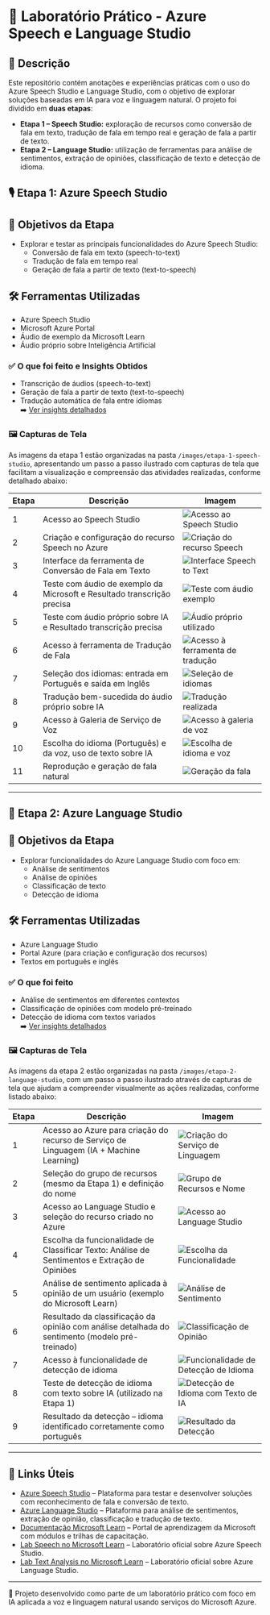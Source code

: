 # 🧪 Laboratório Prático - Azure Speech e Language Studio

## 📝 Descrição
Este repositório contém anotações e experiências práticas com o uso do Azure Speech Studio e Language Studio, com o objetivo de explorar soluções baseadas em IA para voz e linguagem natural.
O projeto foi dividido em **duas etapas**:  
- **Etapa 1 – Speech Studio:** exploração de recursos como conversão de fala em texto, tradução de fala em tempo real e geração de fala a partir de texto.  
- **Etapa 2 – Language Studio:** utilização de ferramentas para análise de sentimentos, extração de opiniões, classificação de texto e detecção de idioma.

## 🎙️ Etapa 1: Azure Speech Studio

## 🎯 Objetivos da Etapa
- Explorar e testar as principais funcionalidades do Azure Speech Studio:
  - Conversão de fala em texto (speech-to-text)
  - Tradução de fala em tempo real
  - Geração de fala a partir de texto (text-to-speech)

## 🛠️ Ferramentas Utilizadas
- Azure Speech Studio
- Microsoft Azure Portal
- Áudio de exemplo da Microsoft Learn
- Áudio próprio sobre Inteligência Artificial

### ✅ O que foi feito e Insights Obtidos
- Transcrição de áudios (speech-to-text)
- Geração de fala a partir de texto (text-to-speech)
- Tradução automática de fala entre idiomas  
➡️ [Ver insights detalhados](./insights/etapa-1-speech.md)

### 🖼️ Capturas de Tela
As imagens da etapa 1 estão organizadas na pasta `/images/etapa-1-speech-studio`, apresentando um passo a passo ilustrado com capturas de tela que facilitam a visualização e compreensão das atividades realizadas, conforme detalhado abaixo:

| Etapa | Descrição | Imagem |
|-------|-----------|--------|
| 1     | Acesso ao Speech Studio | ![Acesso ao Speech Studio](images/etapa-1-speech-studio/01-acesso-speech-studio.png) |
| 2     | Criação e configuração do recurso Speech no Azure | ![Criação do recurso Speech](images/etapa-1-speech-studio/02-criacao-recurso-speech.png) |
| 3     | Interface da ferramenta de Conversão de Fala em Texto | ![Interface Speech to Text](images/etapa-1-speech-studio/03-interface-speech-to-text.png) |
| 4     | Teste com áudio de exemplo da Microsoft e Resultado transcrição precisa | ![Teste com áudio exemplo](images/etapa-1-speech-studio/04-audio-exemplo-microsoft.png) |
| 5     | Teste com áudio próprio sobre IA e Resultado transcrição precisa | ![Áudio próprio utilizado](images/etapa-1-speech-studio/05-audio-proprio-ia.png) |
| 6     | Acesso à ferramenta de Tradução de Fala | ![Acesso à ferramenta de tradução](images/etapa-1-speech-studio/06-acesso-traducao.png) |
| 7     | Seleção dos idiomas: entrada em Português e saída em Inglês | ![Seleção de idiomas](images/etapa-1-speech-studio/07-selecao-idiomas.png) |
| 8     | Tradução bem-sucedida do áudio próprio sobre IA | ![Tradução realizada](images/etapa-1-speech-studio/08-traducao-realizada.png) |
| 9     | Acesso à Galeria de Serviço de Voz | ![Acesso à galeria de voz](images/etapa-1-speech-studio/09-acesso-galeria-voz.png) |
| 10    | Escolha do idioma (Português) e da voz, uso de texto sobre IA | ![Escolha de idioma e voz](images/etapa-1-speech-studio/10-escolha-idioma-voz.png) |
| 11    | Reprodução e geração de fala natural | ![Geração da fala](images/etapa-1-speech-studio/11-geracao-fala.png) 

---

## 🧠 Etapa 2: Azure Language Studio

## 🎯 Objetivos da Etapa
- Explorar funcionalidades do Azure Language Studio com foco em:
  - Análise de sentimentos
  - Análise de opiniões
  - Classificação de texto
  - Detecção de idioma

## 🛠️ Ferramentas Utilizadas
- Azure Language Studio
- Portal Azure (para criação e configuração dos recursos)
- Textos em português e inglês 

### ✅ O que foi feito
- Análise de sentimentos em diferentes contextos
- Classificação de opiniões com modelo pré-treinado
- Detecção de idioma com textos variados  
➡️ [Ver insights detalhados](./insights/etapa-2-language.md)

### 🖼️ Capturas de Tela
As imagens da etapa 2 estão organizadas na pasta `/images/etapa-2-language-studio`, com um passo a passo ilustrado através de capturas de tela que ajudam a compreender visualmente as ações realizadas, conforme listado abaixo:

| Etapa | Descrição                                                                                         | Imagem                                                                                             |
|-------|---------------------------------------------------------------------------------------------------|----------------------------------------------------------------------------------------------------|
| 1     | Acesso ao Azure para criação do recurso de Serviço de Linguagem (IA + Machine Learning)          | ![Criação do Serviço de Linguagem](images/etapa-2-language-studio/01-criacao-servico-linguagem.png) |
| 2     | Seleção do grupo de recursos (mesmo da Etapa 1) e definição do nome                               | ![Grupo de Recursos e Nome](images/etapa-2-language-studio/02-grupo-nome-recurso.png)              |
| 3     | Acesso ao Language Studio e seleção do recurso criado no Azure                                    | ![Acesso ao Language Studio](images/etapa-2-language-studio/03-acesso-language-studio.png)         |
| 4     | Escolha da funcionalidade de Classificar Texto: Análise de Sentimentos e Extração de Opiniões | ![Escolha da Funcionalidade](images/etapa-2-language-studio/04-escolha-classificacao-texto.png)           |
| 5     | Análise de sentimento aplicada à opinião de um usuário (exemplo do Microsoft Learn)               | ![Análise de Sentimento](images/etapa-2-language-studio/05-analise-sentimento.png)                 |
| 6     | Resultado da classificação da opinião com análise detalhada do sentimento (modelo pré-treinado)   | ![Classificação de Opinião](images/etapa-2-language-studio/06-classificacao-opiniao.png)           |
| 7     | Acesso à funcionalidade de detecção de idioma                                                         | ![Funcionalidade de Detecção de Idioma](images/etapa-2-language-studio/07-acesso-deteccao-idioma.png)  |
| 8     | Teste de detecção de idioma com texto sobre IA (utilizado na Etapa 1)                             | ![Detecção de Idioma com Texto de IA](images/etapa-2-language-studio/08-teste-texto-ia.png)        |
| 9     | Resultado da detecção – idioma identificado corretamente como português                           | ![Resultado da Detecção](images/etapa-2-language-studio/09-resultado-deteccao.png)                 |

---

## 🔗 Links Úteis
- [Azure Speech Studio](https://speech.microsoft.com/) – Plataforma para testar e desenvolver soluções com reconhecimento de fala e conversão de texto.
- [Azure Language Studio](https://language.azure.com/) – Plataforma para análise de sentimentos, extração de opinião, classificação e tradução de texto.
- [Documentação Microsoft Learn](https://learn.microsoft.com/pt-br/training/) – Portal de aprendizagem da Microsoft com módulos e trilhas de capacitação.
- [Lab Speech no Microsoft Learn](https://microsoftlearning.github.io/mslearn-ai-fundamentals/Instructions/Labs/09-speech.html) – Laboratório oficial sobre Azure Speech Studio.
- [Lab Text Analysis no Microsoft Learn](https://microsoftlearning.github.io/mslearn-ai-fundamentals/Instructions/Labs/06-text-analysis.html) – Laboratório oficial sobre Azure Language Studio.

---

📌 Projeto desenvolvido como parte de um laboratório prático com foco em IA aplicada a voz e linguagem natural usando serviços do Microsoft Azure.
